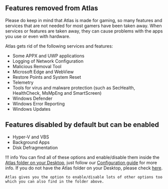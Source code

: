 ## Features removed from Atlas

Please do keep in mind that Atlas is made for gaming, so many features and services that are not needed for most gamers have been taken away. When services or features are taken away, they can cause problems with the apps you use or even with hardware.

Atlas gets rid of the following services and features:

* Some APPX and UWP applications
* Logging of Network Configuration
* Malicious Removal Tool
* Microsoft Edge and WebView
* Restore Points and System Reset
* Telemetry
* Tools for virus and malware protection (such as SecHealth, HealthCheck, MsMpEng and SmartScreen)
* Windows Defender
* Windows Error Reporting
* Windows Updates

## Features disabled by default but can be enabled
* Hyper-V and VBS
* Background Apps
* Disk Defragmentation

!!! info
    You can find all of these options and enable/disable them inside the [Atlas folder on your Desktop](file://C:/Users/default/Desktop/Atlas), just follow our [Configuration guide](/getting-started/post-installation/configuration) for more info. If you do not have the Atlas folder on your Desktop, please check [here](common-issues/atlas-folder-missing).
    
    Atlas gives you the option to enable/disable lots of other options too which you can also find in the folder above.